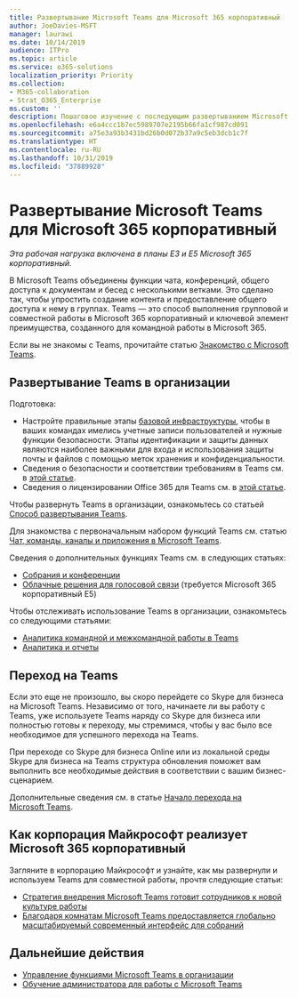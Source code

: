 ```yaml
---
title: Развертывание Microsoft Teams для Microsoft 365 корпоративный
author: JoeDavies-MSFT
manager: laurawi
ms.date: 10/14/2019
audience: ITPro
ms.topic: article
ms.service: o365-solutions
localization_priority: Priority
ms.collection:
- M365-collaboration
- Strat_O365_Enterprise
ms.custom: ''
description: Пошаговое изучение с последующим развертыванием Microsoft Teams в организации.
ms.openlocfilehash: e6a4ccc1b7ec5989707e2195b66fa1cf987cd091
ms.sourcegitcommit: a75e3a93b3431bd26b0d072b37a9c5eb3dcb1c7f
ms.translationtype: HT
ms.contentlocale: ru-RU
ms.lasthandoff: 10/31/2019
ms.locfileid: "37889928"
---
```

# <a name="deploy-microsoft-teams-for-microsoft-365-enterprise"></a>Развертывание Microsoft Teams для Microsoft 365 корпоративный

*Эта рабочая нагрузка включена в планы E3 и E5 Microsoft 365 корпоративный.*

В Microsoft Teams объединены функции чата, конференций, общего доступа к документам и бесед с несколькими ветками. Это сделано так, чтобы упростить создание контента и предоставление общего доступа к нему в группах. Teams — это способ выполнения групповой и совместной работы в Microsoft 365 корпоративный и ключевой элемент преимущества, созданного для командной работы в Microsoft 365. 

Если вы не знакомы с Teams, прочитайте статью [Знакомство с Microsoft Teams](https://docs.microsoft.com/MicrosoftTeams/teams-overview). 


## <a name="roll-out-teams-to-your-organization"></a>Развертывание Teams в организации

Подготовка:

- Настройте правильные этапы [базовой инфраструктуры](deploy-foundation-infrastructure.md), чтобы в ваших командах имелись учетные записи пользователей и нужные функции безопасности. Этапы идентификации и защиты данных являются наиболее важными для входа и использования защиты почты и файлов с помощью меток хранения и конфиденциальности.
- Сведения о безопасности и соответствии требованиям в Teams см. в [этой статье](https://docs.microsoft.com/microsoftteams/security-compliance-overview).
- Сведения о лицензировании Office 365 для Teams см. в [этой статье](https://docs.microsoft.com/microsoftteams/office-365-licensing).

Чтобы развернуть Teams в организации, ознакомьтесь со статьей [Способ развертывания Teams](https://docs.microsoft.com/microsoftteams/how-to-roll-out-teams).

Для знакомства с первоначальным набором функций Teams см. статью [Чат, команды, каналы и приложения в Microsoft Teams](https://docs.microsoft.com/MicrosoftTeams/deploy-chat-teams-channels-microsoft-teams-landing-page).

Сведения о дополнительных функциях Teams см. в следующих статьях:

- [Собрания и конференции](https://docs.microsoft.com/microsoftteams/deploy-meetings-microsoft-teams-landing-page)
- [Облачные решения для голосовой связи](https://docs.microsoft.com/microsoftteams/cloud-voice-landing-page) (требуется Microsoft 365 корпоративный E5)

Чтобы отслеживать использование Teams в организации, ознакомьтесь со следующими статьями:

- [Аналитика командной и межкомандной работы в Teams](https://docs.microsoft.com/microsoftteams/teams-analytics-and-reports/cross-team-per-team-analytics)
- [Аналитика и отчеты](https://docs.microsoft.com/microsoftteams/teams-analytics-and-reports/teams-reporting-reference)


## <a name="upgrade-to-teams"></a>Переход на Teams

Если это еще не произошло, вы скоро перейдете со Skype для бизнеса на Microsoft Teams. Независимо от того, начинаете ли вы работу с Teams, уже используете Teams наряду со Skype для бизнеса или полностью готовы к переходу, мы стремимся, чтобы у вас было все необходимое для успешного перехода на Teams.

При переходе со Skype для бизнеса Online или из локальной среды Skype для бизнеса на Teams структура обновления поможет вам выполнить все необходимые действия в соответствии с вашим бизнес-сценарием.
 
Дополнительные сведения см. в статье [Начало перехода на Microsoft Teams](https://docs.microsoft.com/MicrosoftTeams/upgrade-start-here).

## <a name="how-microsoft-does-microsoft-365-enterprise"></a>Как корпорация Майкрософт реализует Microsoft 365 корпоративный

Загляните в корпорацию Майкрософт и узнайте, как мы развернули и используем Teams для совместной работы, прочтя следующие статьи:

- [Стратегия внедрения Microsoft Teams готовит сотрудников к новой культуре работы](https://www.microsoft.com/ru-RU/itshowcase/microsoft-teams-adoption-strategy-prepares-employees-for-a-new-culture-of-work)
- [Благодаря комнатам Microsoft Teams предоставляется глобально масштабируемый современный интерфейс для собраний](https://www.microsoft.com/ru-RU/itshowcase/with-microsoft-teams-rooms-comes-a-globally-scalable-modern-meeting-experience)

## <a name="next-steps"></a>Дальнейшие действия

- [Управление функциями Microsoft Teams в организации](https://docs.microsoft.com/microsoftteams/enable-features-office-365)
- [Обучение администратора для работы с Microsoft Teams](https://docs.microsoft.com/microsoftteams/itadmin-readiness)

